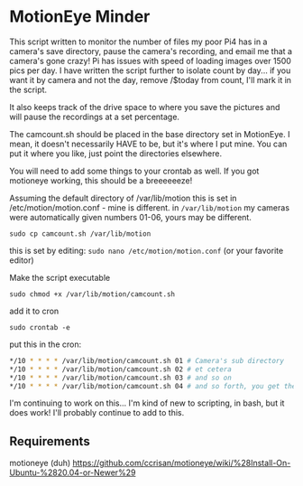 # MotionEye Minder
This script written to monitor the number of files my poor Pi4 has in a camera's save directory, pause the camera's recording, and email me that a camera's gone crazy! Pi has issues with speed of loading images over 1500 pics per day. I have written the script further to isolate count by day... if you want it by camera and not the day, remove /$today from count, I'll mark it in the script.

It also keeps track of the drive space to where you save the pictures and will pause the recordings at a set percentage.

The camcount.sh should be placed in the base directory set in MotionEye. I mean, it doesn't necessarily HAVE to be, but it's where I put mine. You can put it where you like, just point the directories elsewhere.

You will need to add some things to your crontab as well.
If you got motioneye working, this should be a breeeeeeze!

Assuming the default directory of /var/lib/motion 
this is set in /etc/motion/motion.conf - mine is different.
in `/var/lib/motion` my cameras were automatically given numbers 01-06, yours may be different.

```
sudo cp camcount.sh /var/lib/motion
```
this is set by editing: `sudo nano /etc/motion/motion.conf` (or your favorite editor)

Make the script executable
```
sudo chmod +x /var/lib/motion/camcount.sh
```
add it to cron
```
sudo crontab -e
```
put this in the cron:
```bash
*/10 * * * * /var/lib/motion/camcount.sh 01 # Camera's sub directory
*/10 * * * * /var/lib/motion/camcount.sh 02 # et cetera
*/10 * * * * /var/lib/motion/camcount.sh 03 # and so on
*/10 * * * * /var/lib/motion/camcount.sh 04 # and so forth, you get the idea
```
I'm continuing to work on this... I'm kind of new to scripting, in bash, but it does work! I'll probably continue to add to this.

## Requirements
motioneye (duh) https://github.com/ccrisan/motioneye/wiki/%28Install-On-Ubuntu-%2820.04-or-Newer%29
